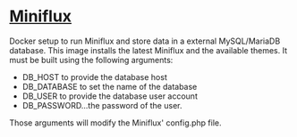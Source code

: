 # [Miniflux](https://www.miniflux.net/)

Docker setup to run Miniflux and store data in a external MySQL/MariaDB database. This image installs the latest Miniflux and the available themes. It must be built using the following arguments:
* DB_HOST to provide the database host
* DB_DATABASE to set the name of the database
* DB_USER to provide the database user account
* DB_PASSWORD...the password of the user.

Those arguments will modify the Miniflux' config.php file. 
